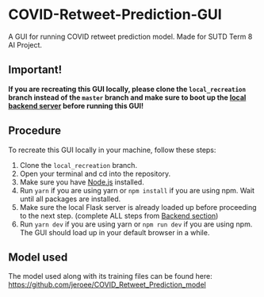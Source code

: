 # COVID-Retweet-Prediction-GUI
A GUI for running COVID retweet prediction model. Made for SUTD Term 8 AI Project. 

## Important!
**If you are recreating this GUI locally, please clone the `local_recreation` branch instead of the `master` branch and make sure to boot up the [local backend server]( https://github.com/wilbertaristo/COVID_Retweet_Prediction_Backend) before running this GUI!**

## Procedure
To recreate this GUI locally in your machine, follow these steps:

1. Clone the `local_recreation` branch.
2. Open your terminal and cd into the repository.
3. Make sure you have [Node.js](https://nodejs.org/en/download/) installed.
4. Run `yarn` if you are using yarn or `npm install` if you are using npm. Wait until all packages are installed.
5. Make sure the local Flask server is already loaded up before proceeding to the next step. (complete ALL steps from [Backend section](https://github.com/wilbertaristo/COVID_Retweet_Prediction_Backend))
6. Run `yarn dev` if you are using yarn or `npm run dev` if you are using npm. The GUI should load up in your default browser in a while.

## Model used
The model used along with its training files can be found here: https://github.com/jeroee/COVID_Retweet_Prediction_model 
